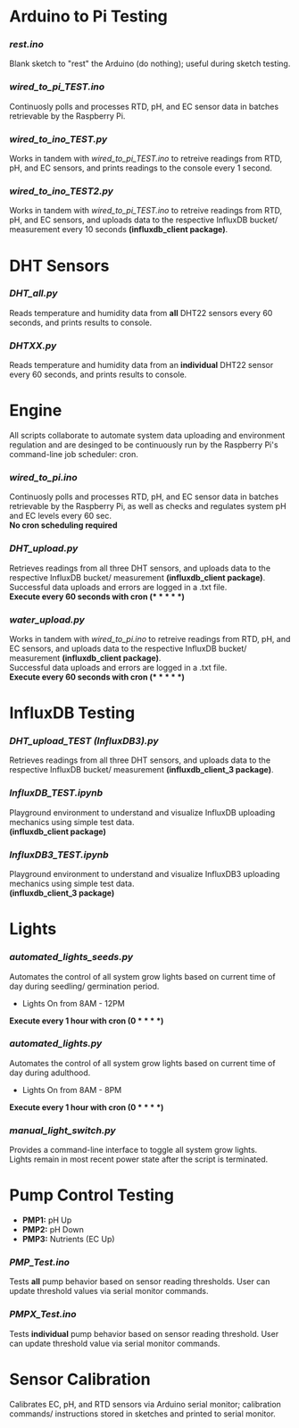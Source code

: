 # Arduino to Pi Testing
### *rest.ino*
Blank sketch to "rest" the Arduino (do nothing); useful during sketch testing. 
### *wired_to_pi_TEST.ino*
Continuosly polls and processes RTD, pH, and EC sensor data in batches retrievable by the Raspberry Pi.
### *wired_to_ino_TEST.py*
Works in tandem with *wired_to_pi_TEST.ino* to retreive readings from RTD, pH, and EC sensors, and prints readings to the console every 1 second.  
### *wired_to_ino_TEST2.py*
Works in tandem with *wired_to_pi_TEST.ino* to retreive readings from RTD, pH, and EC sensors, and uploads data to the respective InfluxDB bucket/ measurement every 10 seconds **(influxdb_client package)**.  


# DHT Sensors
### *DHT_all.py*
Reads temperature and humidity data from **all** DHT22 sensors every 60 seconds, and prints results to console.
### *DHTXX.py*
Reads temperature and humidity data from an **individual** DHT22 sensor every 60 seconds, and prints results to console.


# Engine
All scripts collaborate to automate system data uploading and environment regulation and are desinged to be continuously run by the Raspberry Pi's command-line job scheduler: cron.
### *wired_to_pi.ino*
Continuosly polls and processes RTD, pH, and EC sensor data in batches retrievable by the Raspberry Pi, as well as checks and regulates system pH and EC levels every 60 sec.   
**No cron scheduling required**
### *DHT_upload.py*
Retrieves readings from all three DHT sensors, and uploads data to the respective InfluxDB bucket/ measurement **(influxdb_client package)**.  
Successful data uploads and errors are logged in a .txt file.  
**Execute every 60 seconds with cron (\* \* \* \* \*)**
### *water_upload.py*
Works in tandem with *wired_to_pi.ino* to retreive readings from RTD, pH, and EC sensors, and uploads data to the respective InfluxDB bucket/ measurement **(influxdb_client package)**.  
Successful data uploads and errors are logged in a .txt file.  
**Execute every 60 seconds with cron (\* \* \* \* \*)**


# InfluxDB Testing
### *DHT_upload_TEST (InfluxDB3).py*
Retrieves readings from all three DHT sensors, and uploads data to the respective InfluxDB bucket/ measurement **(influxdb_client_3 package)**.
### *InfluxDB_TEST.ipynb*
Playground environment to understand and visualize InfluxDB uploading mechanics using simple test data.  
**(influxdb_client package)**
### *InfluxDB3_TEST.ipynb*
Playground environment to understand and visualize InfluxDB3 uploading mechanics using simple test data.  
**(influxdb_client_3 package)**


# Lights
### *automated_lights_seeds.py*
Automates the control of all system grow lights based on current time of day during seedling/ germination period.
- Lights On from 8AM - 12PM  

**Execute every 1 hour with cron (0 \* \* \* \*)**
### *automated_lights.py*
Automates the control of all system grow lights based on current time of day during adulthood.
- Lights On from 8AM - 8PM  

**Execute every 1 hour with cron (0 \* \* \* \*)**
### *manual_light_switch.py*
Provides a command-line interface to toggle all system grow lights.  
Lights remain in most recent power state after the script is terminated.


# Pump Control Testing
- **PMP1:** pH Up
- **PMP2:** pH Down
- **PMP3:** Nutrients (EC Up)  

### *PMP_Test.ino*
Tests **all** pump behavior based on sensor reading thresholds. User can update threshold values via serial monitor commands. 
### *PMPX_Test.ino*
Tests **individual** pump behavior based on sensor reading threshold. User can update threshold value via serial monitor commands. 


# Sensor Calibration
Calibrates EC, pH, and RTD sensors via Arduino serial monitor; calibration commands/ instructions stored in sketches and printed to serial monitor.